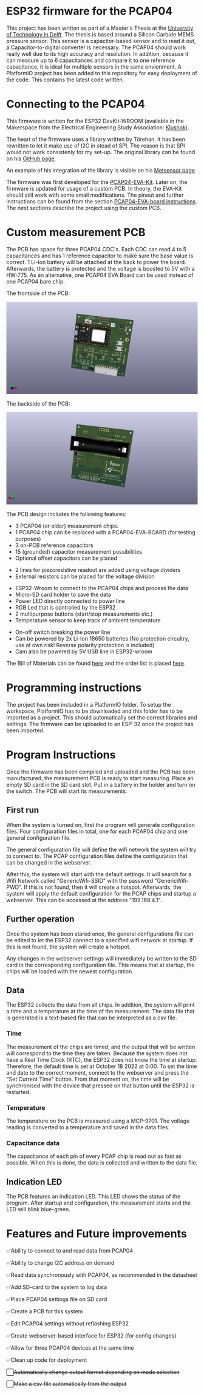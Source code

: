 # ESP32 firmware for the PCAP04

This project has been written as part of a Master's Thesis at the [University of Technology in Delft](https://www.tudelft.nl/). The thesis is based around a Silicon Carbide MEMS pressure sensor. This sensor is a capacitor-based sensor and to read it out, a Capacitor-to-digital converter is necessary. The PCAP04 should work really well due to its high accuracy and resolution. In addition, because it can measure up to 6 capacitances and compare it to one reference capacitance, it is ideal for multiple sensors in the same envionment.
A PlatformIO project has been added to this repository for easy deployment of the code. This contains the latest code written.

# Connecting to the PCAP04

This firmware is written for the ESP32 DevKit-WROOM (available in the Makerspace from the Electrical Engineering Study Association: [Klushok](https://klushok.etv.tudelft.nl/)).

The heart of the firmware uses a library written by Törehan. It has been rewritten to let it make use of I2C in stead of SPI. The reason is that SPI would not work consistenly for my set-up.
The original library can be found on his [GitHub page](https://github.com/torehan/pcap04-arduino).

An example of his integration of the library is visible on his [Metsensor page](https://github.com/torehan/metsensor-pio)

The firmware was first developed for the [PCAP04-EVA-Kit](https://nl.mouser.com/ProductDetail/ScioSense/PCAP04-EVA-KIT?qs=YCa%2FAAYMW01pCMwt%2Fq6O1Q%3D%3D). Later on, the firmware is updated for usage of a custom PCB. In theory, the EVA-Kit should still work with some small modifications. The pinout and further instructions can be found from the section [PCAP04-EVA-board instructions](OldReadme.md). The next sections describe the project using the custom PCB.

# Custom measurement PCB

The PCB has space for three PCAP04 CDC's. Each CDC can read 4 to 5 capacitances and has 1 reference capacitor to make sure the base value is correct.
1 Li-Ion battery will be attached at the back to power the board. Afterwards, the battery is protected and the voltage is boosted to 5V with a HW-775.
As an alternative, one PCAP04 EVA Board can be used instead of one PCAP04 bare chip.

The frontside of the PCB:

![](/PCB/PCAP04_Interface/PCB_Front.png)

The backside of the PCB:

![](/PCB/PCAP04_Interface/PCB_Back.png)

The PCB design includes the following features:

- 3 PCAP04 (or older) measurement chips.
- 1 PCAP04 chip can be replaced with a PCAP04-EVA-BOARD (for testing purposes)
- 3 on-PCB reference capacitors
- 15 (grounded) capacitor measurement possibilities
- Optional offset capacitors can be placed

<!-- -->

- 2 lines for piezoresistive readout are added using voltage dividers
- External resistors can be placed for the voltage division

<!-- -->

- ESP32-Wroom to connect to the PCAP04 chips and process the data
- Micro-SD card holder to save the data
- Power LED directly connected to power line
- RGB Led that is controlled by the ESP32
- 2 multipurpose buttons (start/stop measurements etc.)
- Temperature sensor to keep track of ambient temperature

<!-- -->

- On-off switch breaking the power line
- Can be powered by 2x Li-Ion 18650 batteries (No protection circuitry, use at own risk! Reverse polarity protection is included)
- Cam also be powered by 5V USB line in ESP32-wroom

The Bill of Materials can be found [here](PCB/PCAP04_Interface/bom/ibom.html) and the order list is placed [here](PCB/PCAP04_Interface/bom/Farnell_Order_List.xlsx).

# Programming instructions
The project has been included in a PlatformIO folder. To setup the workspace, PlatformIO has to be downloaded and this folder has to be imported as a project. This should automatically set the correct libraries and settings. The firmware can be uploaded to an ESP-32 once the project has been imported.

# Program Instructions
Once the firmware has been compiled and uploaded and the PCB has been manufactured, the measurement PCB is ready to start measuring. Place an empty SD card in the SD card slot. Put in a battery in the holder and turn on the switch. The PCB will start its measurements.

## First run
 When the system is turned on, first the program will generate configuration files. Four configuration files in total, one for each PCAP04 chip and one general configuration file.
 
 The general configuration file will define the wifi network the system will try to connect to. The PCAP configuration files define the configuration that can be changed in the webserver.
 
 After this, the system will start with the default settings. It will search for a Wifi Network called "GenericWifi-SSID" with the password "GenericWifi-PWD". If this is not found, then it will create a hotspot.
 Afterwards, the system will apply the default configuration for the PCAP chips and startup a webserver. This can be accessed at the address "192.168.4.1".

 ## Further operation
 Once the system has been stared once, the general configurations file can be edited to let the ESP32 connect to a specified wifi network at startup. If this is not found, the system will create a hotspot.

 Any changes in the webserver settings will immediately be written to the SD card in the corresponding configuration file. This means that at startup, the chips will be loaded with the newest configuration.

 ## Data
 The ESP32 collects the data from all chips. In addition, the system will print a time and a temperature at the time of the measurement. The data file that is generated is a text-based file that can be interpreted as a csv file.

 ### Time
 The measurement of the chips are timed, and the output that will be written will correspond to the time they are taken.
 Because the system does not have a Real Time Clock (RTC), the ESP32 does not know the time at startup. Therefore, the default time is set at October 18 2022 at 0:00. To set the time and date to the correct moment, connect to the webserver and press the "Set Current Time" button. From that moment on, the time will be synchronised with the device that pressed on that button until the ESP32 is restarted.

 ### Temperature
 The temperature on the PCB is measured using a MCP-9701. The voltage reading is converted to a temperature and saved in the data files.

 ### Capacitance data
 The capacitance of each pin of every PCAP chip is read out as fast as possible. When this is done, the data is collected and written to the data file.

## Indication LED
The PCB features an indication LED. This LED shows the status of the program.
After startup and configuration, the measurement starts and the LED will blink blue-green.

# Features and Future improvements

✅Ability to connect to and read data from PCAP04

✅Ability to change I2C address on demand

✅Read data synchronously with PCAP04, as recommended in the datasheet

✅Add SD-card to the system to log data

✅Place PCAP04 settings file on SD card

✅Create a PCB for this system

✅Edit PCAP04 settings without reflashing ESP32

✅Create webserver-based interface for ESP32 (for config changes)

✅Allow for three PCAP04 devices at the same time

✅Clean up code for deployment

⬜️~~Automatically change output format depending on mode selection~~

⬜️~~Make a csv file automatically from the output~~



